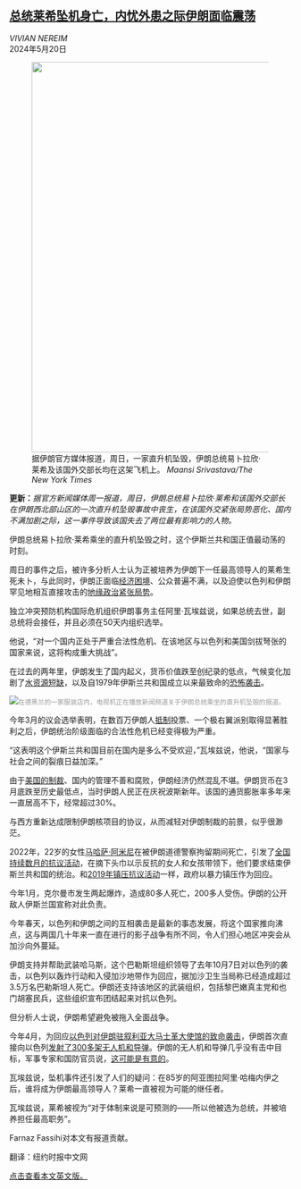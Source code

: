 <!--1716183422000-->
[总统莱希坠机身亡，内忧外患之际伊朗面临震荡](https://cn.nytimes.com/world/20240520/irans-future-was-already-uncertain-before-the-crash-now-its-even-murkier/)
------

<address>VIVIAN NEREIM</address><time pudate="2024-05-20 01:06:01" datetime="2024-05-20 01:06:01">2024年5月20日</time><figure><img src="https://images.weserv.nl/?url=static01.nyt.com/images/2024/05/20/multimedia/19-iran-hp-sub/19-iran-hp-sub-master1050.jpg" width="1050" height="699"><figcaption>据伊朗官方媒体报道，周日，一家直升机坠毁，伊朗总统易卜拉欣·莱希及该国外交部长均在这架飞机上。 <cite>Maansi Srivastava/The New York Times</cite></figcaption></figure><section><p><b>更新：</b><i>据官方新闻媒体周一报道，周日，伊朗总统易卜拉欣·莱希和该国外交部长在伊朗西北部山区的一次直升机坠毁事故中丧生，在该国外交紧张局势恶化、国内不满加剧之际，这一事件导致该国失去了两位最有影响力的人物。</i></p><p>伊朗总统易卜拉欣·莱希乘坐的直升机坠毁之时，这个伊斯兰共和国正值最动荡的时刻。</p><p>周日的事件之后，被许多分析人士认为正被培养为伊朗下一任最高领导人的莱希生死未卜，与此同时，伊朗正面临<a href="https://www.nytimes.com/2023/03/06/world/middleeast/iran-economy-currency-rial.html">经济困境</a>、公众普遍不满，以及迫使以色列和伊朗罕见地相互直接攻击的<a href="https://www.nytimes.com/2024/04/21/world/middleeast/iran-economy-israel-war.html">地缘政治紧张局势</a>。</p><p>独立冲突预防机构国际危机组织伊朗事务主任阿里·瓦埃兹说，如果总统去世，副总统将会接任，并且必须在50天内组织选举。</p><p>他说，“对一个国内正处于严重合法性危机、在该地区与以色列和美国剑拔弩张的国家来说，这将构成重大挑战”。</p><p>在过去的两年里，伊朗发生了国内起义，货币价值跌至创纪录的低点，气候变化加剧了<a href="https://www.nytimes.com/2023/07/23/world/middleeast/iran-heat-water.html">水资源短缺</a>，以及自1979年伊斯兰共和国成立以来最致命的<a href="https://www.nytimes.com/2024/01/05/world/middleeast/iran-terrorism-isis-israel.html">恐怖袭击</a>。</p><p><img src="https://images.weserv.nl/?url=static01.nyt.com/images/2024/05/19/multimedia/19iran-crash-this-moment-2-chjq/19iran-crash-this-moment-2-chjq-master1050.jpg"><small style="color: #999;">在德黑兰的一家服装店内，电视机正在播放新闻频道关于伊朗总统乘坐的直升机坠毁的报道。</small></p><p>今年3月的议会选举表明，在数百万伊朗人<a href="https://www.nytimes.com/2024/03/08/world/middleeast/parliamentary-election-iran-conservatives.html">抵制</a>投票、一个极右翼派别取得显著胜利之后，伊朗统治阶级面临的合法性危机已经变得极为严重。</p><p>“这表明这个伊斯兰共和国目前在国内是多么不受欢迎，”瓦埃兹说，他说，“国家与社会之间的裂痕日益加深。”</p><p>由于<a href="https://www.nytimes.com/2023/03/06/world/middleeast/iran-economy-currency-rial.html">美国的制裁</a>、国内的管理不善和腐败，伊朗经济仍然混乱不堪。伊朗货币在3月底跌至历史最低点，当时伊朗人民正在庆祝波斯新年。该国的通货膨胀率多年来一直居高不下，经常超过30%。</p><p>与西方重新达成限制伊朗核项目的协议，从而减轻对伊朗制裁的前景，似乎很渺茫。</p><p>2022年，22岁的女性<a href="https://www.nytimes.com/2023/09/16/world/middleeast/mahsa-amini-iran-protests-hijab-profile.html">马哈萨·阿米尼</a>在被伊朗道德警察拘留期间死亡，引发了<a href="https://www.nytimes.com/2022/09/28/podcasts/the-daily/iran-protests-women.html">全国持续数月的抗议活动</a>，在摘下头巾以示反抗的女人和女孩带领下，他们要求结束伊斯兰共和国的统治。和<a href="https://www.nytimes.com/2019/12/01/world/middleeast/iran-protests-deaths.html">2019年镇压抗议活动</a>一样，政府以暴力镇压作为回应。</p><p>今年1月，克尔曼市发生两起爆炸，造成80多人死亡，200多人受伤。伊朗的公开敌人伊斯兰国宣称对此负责。</p><p>今年春天，以色列和伊朗之间的互相袭击是最新的事态发展，将这个国家推向沸点，这与两国几十年来一直在进行的影子战争有所不同，令人们担心地区冲突会从加沙向外蔓延。</p><p>伊朗支持并帮助武装哈马斯，这个巴勒斯坦组织领导了去年10月7日对以色列的袭击，以色列以轰炸行动和入侵加沙地带作为回应，据加沙卫生当局称已经造成超过3.5万名巴勒斯坦人死亡。伊朗还支持该地区的武装组织，包括黎巴嫩真主党和也门胡塞民兵，这些组织宣布团结起来对抗以色列。</p><p>但分析人士说，伊朗希望避免被拖入全面战争。</p><p>今年4月，为回应<a href="https://www.nytimes.com/2024/04/01/world/middleeast/iran-commanders-killed-syria-israel.html">以色列对伊朗驻叙利亚大马士革大使馆的致命袭击</a>，伊朗首次直接向以色列<a href="https://www.nytimes.com/2024/04/14/world/middleeast/israel-response-iran-attack.html">发射了300多架无人机和导弹</a>。伊朗的无人机和导弹几乎没有击中目标，军事专家和国防官员说，<a href="https://www.nytimes.com/2024/04/15/us/politics/iran-aerial-display-israel.html">这可能是有意的</a>。</p><p>瓦埃兹说，坠机事件还引发了人们的疑问：在85岁的阿亚图拉阿里·哈梅内伊之后，谁将成为伊朗最高领导人？莱希一直被视为可能的继任者。</p><p>瓦埃兹说，莱希被视为“对于体制来说是可预测的——所以他被选为总统，并被培养担任最高职务”。</p></section><footer><p>Farnaz Fassihi对本文有报道贡献。</p><p>翻译：纽约时报中文网</p><p><a rel="nofollow" target="_blank" href="https://www.nytimes.com/live/2024/05/19/world/iran-president-helicopter-crash/irans-future-was-already-uncertain-before-the-crash-now-its-even-murkier">点击查看本文英文版。</a></p></footer>
